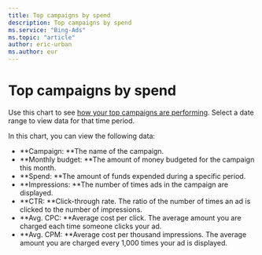 ```yaml
---
title: Top campaigns by spend
description: Top campaigns by spend
ms.service: "Bing-Ads"
ms.topic: "article"
author: eric-urban
ms.author: eur
---
```


# Top campaigns by spend

Use this chart to see [how your top campaigns are performing](../hlp_BA_CONC_AboutImprovingCampaignPerformance.md). Select a date range to view data for that time period.

In this chart, you can view the following data:

- **Campaign: **The name of the campaign.
- **Monthly budget: **The amount of money budgeted for the campaign this month.
- **Spend: **The amount of funds expended during a specific period.
- **Impressions: **The number of times ads in the campaign are displayed.
- **CTR: **Click-through rate. The ratio of the number of times an ad is clicked to the number of impressions.
- **Avg. CPC: **Average cost per click. The average amount you are charged each time someone clicks your ad.
- **Avg. CPM: **Average cost per thousand impressions. The average amount you are charged every 1,000 times your ad is displayed.


